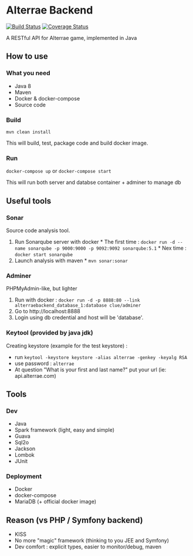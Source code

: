 Alterrae Backend
=================

[![Build Status](https://travis-ci.org/mbarberot/alterrae-backend.svg?branch=master)](https://travis-ci.org/mbarberot/alterrae-backend)
[![Coverage Status](https://coveralls.io/repos/github/mbarberot/alterrae-backend/badge.svg?branch=master)](https://coveralls.io/github/mbarberot/alterrae-backend?branch=master)

A RESTful API for Alterrae game, implemented in Java

How to use
----------

### What you need

* Java 8
* Maven
* Docker & docker-compose
* Source code

### Build

``mvn clean install``

This will build, test, package code and build docker image.

### Run

``docker-compose up`` or ``docker-compose start``

This will run both server and databse container + adminer to manage db

Useful tools
------------

### Sonar

Source code analysis tool.

  1. Run Sonarqube server with docker
    * The first time : ``docker run -d --name sonarqube -p 9000:9000 -p 9092:9092 sonarqube:5.1``
    * Nex time : ``docker start sonarqube``
  2. Launch analysis with maven
    * ``mvn sonar:sonar``
  
### Adminer

PHPMyAdmin-like, but lighter

  1. Run with docker : ``docker run -d -p 8888:80 --link alterraebackend_database_1:database clue/adminer``  
  2. Go to http://localhost:8888
  3. Login using db credential and host will be 'database'.
  
### Keytool (provided by java jdk)

Creating keystore (example for the test keystore) : 
- run ``keytool -keystore keystore -alias alterrae -genkey -keyalg RSA``  
- use password : ``alterrae``
- At question "What is your first and last name?" put your url (ie: api.alterrae.com)
 
Tools
-----

### Dev

* Java
* Spark framework (light, easy and simple)
* Guava
* Sql2o
* Jackson
* Lombok
* JUnit

### Deployment

* Docker
* docker-compose
* MariaDB (+ official docker image)

Reason (vs PHP / Symfony backend)
---------------------------------

* KISS
* No more "magic" framework (thinking to you JEE and Symfony)
* Dev comfort : explicit types, easier to monitor/debug, maven 
